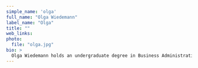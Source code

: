 ```yaml
---
simple_name: 'olga'
full_name: "Olga Wiedemann"
label_name: "Olga"
title: ""
web_links:
photo:
  file: "olga.jpg"
bio: >
  Olga Wiedemann holds an undergraduate degree in Business Administration and Art History from the University of Vienna, as well as a Masters degree in Museum & Gallery Studies from Kingston University London. After working at MOMENTUM, a project space in Berlin, as Production Manager and Coordinator for the Artist-in-Residence Programme, she is currently Programme Assistant for next year’s transmediale. She has been working for different Cultural Institutions in Berlin and London for the past years and is experienced in producing art exhibitions as well as in artist management.
---
```

